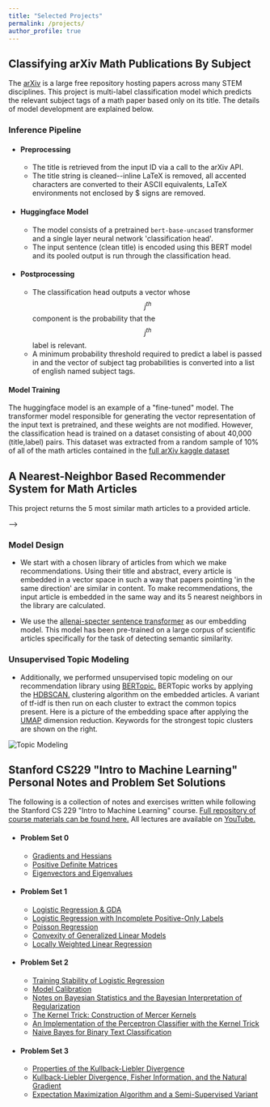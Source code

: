```yaml
---
title: "Selected Projects"
permalink: /projects/
author_profile: true
---
```


<a id="classifier"></a>

## Classifying arXiv Math Publications By Subject

The [arXiv](https://arxiv.org) is a large free repository hosting papers across many STEM disciplines. This project is multi-label classification model which predicts the relevant subject tags of a math paper based only on its title. The details of model development are explained below.
<!-- 
<iframe
    src="https://mlgeis-arxiv-subject-classifier-demo.hf.space"
    frameborder="0"
    width="780"
    height="800"
></iframe> -->

### Inference Pipeline

- #### Preprocessing
    - The title is retrieved from the input ID via a call to the arXiv API.
    - The title string is cleaned--inline LaTeX is removed, all accented characters are converted to their ASCII equivalents, LaTeX environments not enclosed by $ signs are removed.
- #### Huggingface Model
    - The model consists of a pretrained `bert-base-uncased` transformer and a single layer neural network 'classification head'. 
    - The input sentence (clean title) is encoded using this BERT model and its pooled output is run through the classification head. 
- #### Postprocessing
    - The classification head outputs a vector whose $$j^{th}$$ component is the probability that the $$j^{th}$$ label is relevant.
    - A minimum probability threshold required to predict a label is passed in and the vector of subject tag probabilities is converted into a list of english named subject tags.

#### Model Training

The huggingface model is an example of a "fine-tuned" model. The transformer model responsible for generating the vector representation of the input text is pretrained, and these weights are not modified. However, the classification head is trained on a dataset consisting of about 40,000 (title,label) pairs. This dataset was extracted from a random sample of 10% of all of the math articles contained in the [full arXiv kaggle dataset](https://www.kaggle.com/datasets/Cornell-University/arxiv)

<a id="recommender"></a>

## A Nearest-Neighbor Based Recommender System for Math Articles

This project returns the 5 most similar math articles to a provided article.
<!-- 
<!-- <iframe
    src="https://mlgeis-ArXivRecommenderSystem.hf.space"
    frameborder="0"
    width="780"
    height="900"
></iframe> --> -->

### Model Design
- We start with a chosen library of articles from which we make recommendations. Using their title and abstract, every article
is embedded in a vector space in such a way that papers pointing 'in the same direction' are similar in content. To make recommendations, the input article is embedded in the same way and its 5 nearest neighbors in the library are calculated.

- We use the [allenai-specter sentence transformer](https://www.kaggle.com/datasets/Cornell-University/arxiv) as our embedding model. This model has been pre-trained on a large corpus of scientific articles specifically for the task of detecting semantic similarity.

### Unsupervised Topic Modeling
- Additionally, we performed unsupervised topic modeling on our recommendation library using [BERTopic.](https://maartengr.github.io/BERTopic/index.html) BERTopic works by applying the [HDBSCAN.](https://hdbscan.readthedocs.io/en/latest/how_hdbscan_works.html) clustering algorithm on the embedded articles. A variant of tf-idf is then run on each cluster to extract the common topics present. Here is a picture of the embedding space after applying the [UMAP](https://umap-learn.readthedocs.io/en/latest/) dimension reduction. Keywords for the strongest topic clusters are shown on the right.

![Topic Modeling](/images/topicmodeling.png "Visualization of clusters and corresponding topics after dimension reduction.")


<a id="cs229"></a>

## Stanford CS229 "Intro to Machine Learning" Personal Notes and Problem Set Solutions

The following is a collection of notes and exercises written while following the Stanford CS 229 "Intro to Machine Learning" course. [Full repository of course materials can be found here.](https://github.com/maxim5/cs229-2018-autumn) All lectures are available on [YouTube.](https://www.youtube.com/playlist?list=PLoROMvodv4rMiGQp3WXShtMGgzqpfVfbU)

- #### Problem Set 0
    - [Gradients and Hessians](https://github.com/Michael-Geis/CS-229-F18-Solutions/blob/main/PS0/PS0-1.ipynb)
    - [Positive Definite Matrices](https://github.com/Michael-Geis/CS-229-F18-Solutions/blob/main/PS0/PS0-1.ipynb)
    - [Eigenvectors and Eigenvalues](https://github.com/Michael-Geis/CS-229-F18-Solutions/blob/main/PS0/PS0-1.ipynb)
- #### Problem Set 1
    - [Logistic Regression & GDA](https://github.com/Michael-Geis/CS-229-F18-Solutions/blob/main/PS0/PS0-1.ipynb)
    - [Logistic Regression with Incomplete Positive-Only Labels](https://github.com/Michael-Geis/CS-229-F18-Solutions/blob/main/PS1/PS1-2.ipynb)
    - [Poisson Regression](https://github.com/Michael-Geis/CS-229-F18-Solutions/blob/main/PS1/PS1-3.ipynb)
    - [Convexity of Generalized Linear Models](https://github.com/Michael-Geis/CS-229-F18-Solutions/blob/main/PS1/PS1-3.ipynb)
    - [Locally Weighted Linear Regression](https://github.com/Michael-Geis/CS-229-F18-Solutions/blob/main/PS1/PS1-3.ipynb)
- #### Problem Set 2
    - [Training Stability of Logistic Regression](https://github.com/Michael-Geis/CS-229-F18-Solutions/blob/main/PS2/PS2-1.ipynb)
    - [Model Calibration](https://github.com/Michael-Geis/CS-229-F18-Solutions/blob/main/PS2/PS2-2.ipynb)
    - [Notes on Bayesian Statistics and the Bayesian Interpretation of Regularization](https://github.com/Michael-Geis/CS-229-F18-Solutions/blob/main/PS2/PS2-3.ipynb)
    - [The Kernel Trick: Construction of Mercer Kernels](https://github.com/Michael-Geis/CS-229-F18-Solutions/blob/main/PS2/PS2-4.ipynb)
    - [An Implementation of the Perceptron Classifier with the Kernel Trick](https://github.com/Michael-Geis/CS-229-F18-Solutions/blob/main/PS2/PS2-5.ipynb)
    - [Naive Bayes for Binary Text Classification](https://github.com/Michael-Geis/CS-229-F18-Solutions/blob/main/PS2/PS2-6.ipynb)
- #### Problem Set 3
    - [Properties of the Kullback-Liebler Divergence](https://github.com/Michael-Geis/CS-229-F18-Solutions/blob/main/PS2/PS2-6.ipynb)
    - [Kullback-Liebler Divergence, Fisher Information, and the Natural Gradient](https://github.com/Michael-Geis/CS-229-F18-Solutions/blob/main/PS3/PS3%20Solutions/PS3-3%20KL%20divergence%2C%20Fisher%20information%2C%20natural%20gradient.ipynb)
    - [Expectation Maximization Algorithm and a Semi-Supervised Variant](https://github.com/Michael-Geis/CS-229-F18-Solutions/blob/main/PS3/PS3%20Solutions/PS3-4%20Semi-supervised%20EM.ipynb)